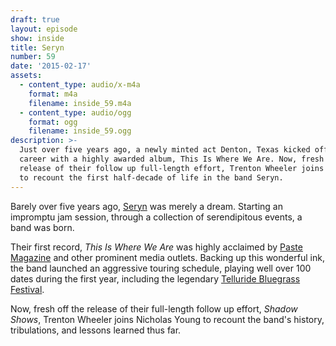```yaml
---
draft: true
layout: episode
show: inside
title: Seryn
number: 59
date: '2015-02-17'
assets:
  - content_type: audio/x-m4a
    format: m4a
    filename: inside_59.m4a
  - content_type: audio/ogg
    format: ogg
    filename: inside_59.ogg
description: >-
  Just over five years ago, a newly minted act Denton, Texas kicked off their
  career with a highly awarded album, This Is Where We Are. Now, fresh off the
  release of their follow up full-length effort, Trenton Wheeler joins Nicholas
  to recount the first half-decade of life in the band Seryn.
---
```

Barely over five years ago, [Seryn](http://serynsound.com) was merely a dream. Starting an impromptu jam session, through a collection of serendipitous events, a band was born.

Their first record, *This Is Where We Are* was highly acclaimed by [Paste Magazine](http://www.pastemagazine.com/tag/seryn) and other prominent media outlets. Backing up this wonderful ink, the band launched an aggressive touring schedule, playing well over 100 dates during the first year, including the legendary [Telluride Bluegrass Festival](http://www.bluegrass.com/telluride).

Now, fresh off the release of their full-length follow up effort, *Shadow Shows*, Trenton Wheeler joins Nicholas Young to recount the band's history, tribulations, and lessons learned thus far.